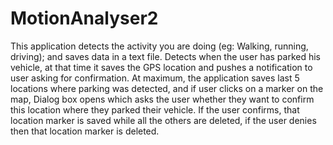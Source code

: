 # MotionAnalyser2

This application detects the activity you are doing (eg: Walking, running, driving); and saves data in a text file.
Detects when the user has parked his vehicle, at that time it saves the GPS location and pushes a notification to user asking for confirmation. At maximum, the application saves last 5 locations where parking was detected, and if user clicks on a marker on the map, Dialog box opens which asks the user whether they want to confirm this location where they parked their vehicle. If the user confirms, that location marker is saved while all the others are deleted, if the user denies then that location marker is deleted.
